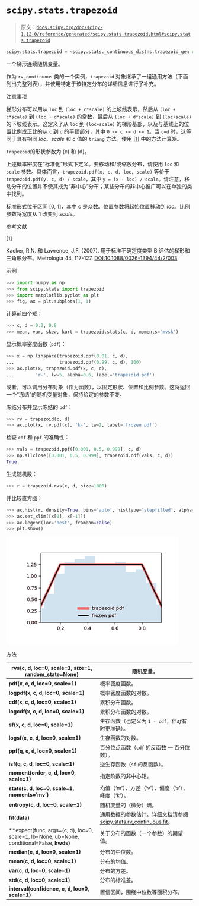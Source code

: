# `scipy.stats.trapezoid`

> 原文：[`docs.scipy.org/doc/scipy-1.12.0/reference/generated/scipy.stats.trapezoid.html#scipy.stats.trapezoid`](https://docs.scipy.org/doc/scipy-1.12.0/reference/generated/scipy.stats.trapezoid.html#scipy.stats.trapezoid)

```py
scipy.stats.trapezoid = <scipy.stats._continuous_distns.trapezoid_gen object>
```

一个梯形连续随机变量。

作为 `rv_continuous` 类的一个实例，`trapezoid` 对象继承了一组通用方法（下面列出完整列表），并使用特定于该特定分布的详细信息进行了补充。

注意事项

梯形分布可以用从 `loc` 到 `(loc + c*scale)` 的上坡线表示，然后从 `(loc + c*scale)` 到 `(loc + d*scale)` 的常数，最后从 `(loc + d*scale)` 到 `(loc+scale)` 的下坡线表示。这定义了从 `loc` 到 `(loc+scale)` 的梯形基部，以及与基线上的位置比例成正比的从 `c` 到 `d` 的平顶部分，其中 `0 <= c <= d <= 1`。当 `c=d` 时，这等同于具有相同 *loc*、*scale* 和 *c* 值的 `triang` 方法。使用 [[1]](#r9449fd5cbe92-1) 中的方法计算矩。

`trapezoid`的形状参数为 \(c\) 和 \(d\)。

上述概率密度在“标准化”形式下定义。要移动和/或缩放分布，请使用 `loc` 和 `scale` 参数。具体而言，`trapezoid.pdf(x, c, d, loc, scale)` 等价于 `trapezoid.pdf(y, c, d) / scale`，其中 `y = (x - loc) / scale`。请注意，移动分布的位置并不使其成为“非中心”分布；某些分布的非中心推广可以在单独的类中找到。

标准形式位于区间 [0, 1]，其中 c 是众数。位置参数将起始位置移动到 *loc*。比例参数将宽度从 1 改变到 *scale*。

参考文献

[1]

Kacker, R.N. 和 Lawrence, J.F. (2007). 用于标准不确定度类型 B 评估的梯形和三角形分布。Metrologia 44, 117-127\. [DOI:10.1088/0026-1394/44/2/003](https://doi.org/10.1088/0026-1394/44/2/003)

示例

```py
>>> import numpy as np
>>> from scipy.stats import trapezoid
>>> import matplotlib.pyplot as plt
>>> fig, ax = plt.subplots(1, 1) 
```

计算前四个矩：

```py
>>> c, d = 0.2, 0.8
>>> mean, var, skew, kurt = trapezoid.stats(c, d, moments='mvsk') 
```

显示概率密度函数 (`pdf`)：

```py
>>> x = np.linspace(trapezoid.ppf(0.01, c, d),
...                 trapezoid.ppf(0.99, c, d), 100)
>>> ax.plot(x, trapezoid.pdf(x, c, d),
...        'r-', lw=5, alpha=0.6, label='trapezoid pdf') 
```

或者，可以调用分布对象（作为函数），以固定形状、位置和比例参数。这将返回一个“冻结”的随机变量对象，保持给定的参数不变。

冻结分布并显示冻结的 `pdf`：

```py
>>> rv = trapezoid(c, d)
>>> ax.plot(x, rv.pdf(x), 'k-', lw=2, label='frozen pdf') 
```

检查 `cdf` 和 `ppf` 的准确性：

```py
>>> vals = trapezoid.ppf([0.001, 0.5, 0.999], c, d)
>>> np.allclose([0.001, 0.5, 0.999], trapezoid.cdf(vals, c, d))
True 
```

生成随机数：

```py
>>> r = trapezoid.rvs(c, d, size=1000) 
```

并比较直方图：

```py
>>> ax.hist(r, density=True, bins='auto', histtype='stepfilled', alpha=0.2)
>>> ax.set_xlim([x[0], x[-1]])
>>> ax.legend(loc='best', frameon=False)
>>> plt.show() 
```

![../../_images/scipy-stats-trapezoid-1.png](img/236dfc58224bc479b41469390b939f7a.png)

方法

| **rvs(c, d, loc=0, scale=1, size=1, random_state=None)** | 随机变量。 |
| --- | --- |
| **pdf(x, c, d, loc=0, scale=1)** | 概率密度函数。 |
| **logpdf(x, c, d, loc=0, scale=1)** | 概率密度函数的对数。 |
| **cdf(x, c, d, loc=0, scale=1)** | 累积分布函数。 |
| **logcdf(x, c, d, loc=0, scale=1)** | 累积分布函数的对数。 |
| **sf(x, c, d, loc=0, scale=1)** | 生存函数（也定义为 `1 - cdf`，但*sf*有时更准确）。 |
| **logsf(x, c, d, loc=0, scale=1)** | 生存函数的对数。 |
| **ppf(q, c, d, loc=0, scale=1)** | 百分位点函数（`cdf` 的反函数 — 百分位数）。 |
| **isf(q, c, d, loc=0, scale=1)** | 逆生存函数（`sf` 的反函数）。 |
| **moment(order, c, d, loc=0, scale=1)** | 指定阶数的非中心矩。 |
| **stats(c, d, loc=0, scale=1, moments=’mv’)** | 均值（‘m’）、方差（‘v’）、偏度（‘s’）、峰度（‘k’）。 |
| **entropy(c, d, loc=0, scale=1)** | 随机变量的（微分）熵。 |
| **fit(data)** | 通用数据的参数估计。详细文档请参阅[scipy.stats.rv_continuous.fit](https://docs.scipy.org/doc/scipy/reference/generated/scipy.stats.rv_continuous.fit.html#scipy.stats.rv_continuous.fit)。 |
| **expect(func, args=(c, d), loc=0, scale=1, lb=None, ub=None, conditional=False, **kwds)** | 关于分布的函数（一个参数）的期望值。 |
| **median(c, d, loc=0, scale=1)** | 分布的中位数。 |
| **mean(c, d, loc=0, scale=1)** | 分布的均值。 |
| **var(c, d, loc=0, scale=1)** | 分布的方差。 |
| **std(c, d, loc=0, scale=1)** | 分布的标准差。 |
| **interval(confidence, c, d, loc=0, scale=1)** | 置信区间，围绕中位数等面积分布。 |
